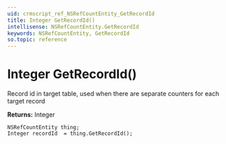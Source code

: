 ```yaml
---
uid: crmscript_ref_NSRefCountEntity_GetRecordId
title: Integer GetRecordId()
intellisense: NSRefCountEntity.GetRecordId
keywords: NSRefCountEntity, GetRecordId
so.topic: reference
---
```


# Integer GetRecordId()

Record id in target table, used when there are separate counters for each target record

**Returns:** Integer

```crmscript
NSRefCountEntity thing;
Integer recordId  = thing.GetRecordId();
```

